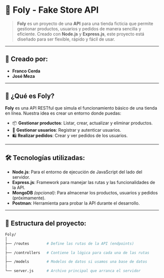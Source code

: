 # 🛒 Foly - Fake Store API

> **Foly** es un proyecto de una **API** para una tienda ficticia que permite gestionar productos, usuarios y pedidos de manera sencilla y eficiente. Creado con **Node.js** y **Express.js**, este proyecto está diseñado para ser flexible, rápido y fácil de usar.

---

## 👥 Creado por:
- **Franco Cerda**
- **José Meza**

---

## 🚀 ¿Qué es Foly?
**Foly** es una API RESTful que simula el funcionamiento básico de una tienda en línea. Nuestra idea es crear un entorno donde puedas:
- 📦 **Gestionar productos**: Listar, crear, actualizar y eliminar productos.
- 👤 **Gestionar usuarios**: Registrar y autenticar usuarios.
- 🛍️ **Realizar pedidos**: Crear y ver pedidos de los usuarios.

---

## 🛠️ Tecnologías utilizadas:
- **Node.js**: Para el entorno de ejecución de JavaScript del lado del servidor.
- **Express.js**: Framework para manejar las rutas y las funcionalidades de la API.
- **MongoDB** *(opcional)*: Para almacenar los productos, usuarios y pedidos (próximamente).
- **Postman**: Herramienta para probar la API durante el desarrollo.

---

## 📑 Estructura del proyecto:
```bash
Foly/
│
├── /routes        # Define las rutas de la API (endpoints)
│
├── /controllers   # Contiene la lógica para cada una de las rutas
│
├── /models        # Modelos de datos si usamos una base de datos
│
└── server.js      # Archivo principal que arranca el servidor
